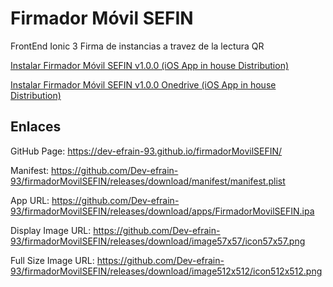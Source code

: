 # Firmador Móvil SEFIN

FrontEnd Ionic 3 Firma de instancias a travez de la lectura QR
 
 <a href="itms-services://?action=download-manifest&url=https://github.com/Dev-efrain-93/firmadorMovilSEFIN/releases/download/manifest/manifest.plist">Instalar Firmador Móvil SEFIN v1.0.0 (iOS App in house Distribution)</a>
 
 <a href="itms-services://?action=download-manifest&url=https://gobcampeche-my.sharepoint.com/personal/efrain_tun_campeche_gob_mx/_layouts/15/download.aspx?SourceUrl=%2Fpersonal%2Fefrain%5Ftun%5Fcampeche%5Fgob%5Fmx%2FDocuments%2FFirmadorMovilSEFIN%2Fmanifest%2Eplist">Instalar Firmador Móvil SEFIN v1.0.0 Onedrive (iOS App in house Distribution)</a>
 
## Enlaces 

GitHub Page: https://dev-efrain-93.github.io/firmadorMovilSEFIN/

Manifest: https://github.com/Dev-efrain-93/firmadorMovilSEFIN/releases/download/manifest/manifest.plist

App URL: https://github.com/Dev-efrain-93/firmadorMovilSEFIN/releases/download/apps/FirmadorMovilSEFIN.ipa

Display Image URL: https://github.com/Dev-efrain-93/firmadorMovilSEFIN/releases/download/image57x57/icon57x57.png

Full Size Image URL: https://github.com/Dev-efrain-93/firmadorMovilSEFIN/releases/download/image512x512/icon512x512.png
